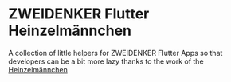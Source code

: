 # ZWEIDENKER Flutter Heinzelmännchen
A collection of little helpers for ZWEIDENKER Flutter Apps so that developers can be a bit more lazy thanks to the work of the [Heinzelmännchen](https://en.wikipedia.org/wiki/Heinzelm%C3%A4nnchen)
